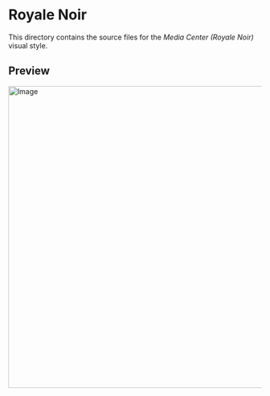 # Royale Noir
This directory contains the source files for the *Media Center (Royale Noir)* visual style.

## Preview
<img width="800" height="600" alt="Image" src="https://github.com/user-attachments/assets/8de58ecd-ac14-420a-814e-93a9d226a9c8" />
